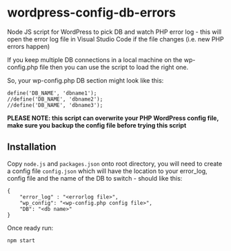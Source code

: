 # wordpress-config-db-errors
Node JS script for WordPress to pick DB and watch PHP error log - this will open the error log file in Visual Studio Code if the file changes (i.e. new PHP errors happen)

If you keep multiple DB connections in a local machine on the wp-config.php file then you can use the script to load the right one.

So, your wp-config.php DB section might look like this:
```
define('DB_NAME', 'dbname1');
//define('DB_NAME', 'dbname2');
//define('DB_NAME', 'dbname3');
```

**PLEASE NOTE: this script can overwrite your PHP WordPress config file, make sure you backup the config file before trying this script**

## Installation
Copy `node.js` and `packages.json` onto root directory, you will need to create a config file `config.json` which will have the location to your error_log, config file and the name of the DB to switch - should like this:
```
{
    "error_log" : "<errorlog file>",
    "wp_config": "<wp-config.php config file>",
    "DB": "<db name>"
}
```
Once ready run:
```
npm start
```